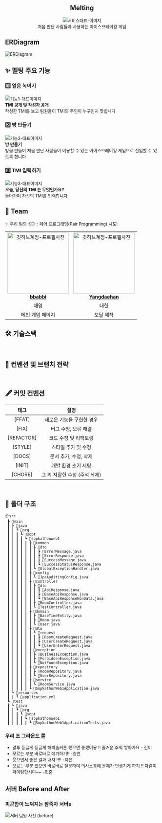 <div align="center">

<h2> Melting </h2>

<img src=""  alt="서비스대표-이미지" />
<div>처음 만난 사람들과 사용하는 아이스브레이킹 게임</div>

</div>

<h2> ERDiagram </h2>

<img src="https://github.com/NOW-SOPT-SOPKATHON-WEB1/SERVER/assets/84909012/4aa68a4e-08b4-440c-836a-f5313c193401"  alt="ERDiagram" />


<h2> ✨ 멜팅 주요 기능 </h2>

<h3> 1️⃣ 얼음 녹이기 </h3>

<img src="https://github.com/NOW-SOPT-SOPKATHON-WEB1/CLIENT/assets/98469609/188d609d-96b4-4203-a700-13a5cd233858"  alt="기능1-대표이미지" />
<div ><strong> TMI 공개 및 작성자 공개 </strong>   <br/>작성한 TMI를 보고 팀원들이 TMI의 주인이 누구인지 맞힙니다</div>

<h3> 2️⃣ 방 만들기 </h3>
<img src="https://github.com/NOW-SOPT-SOPKATHON-WEB1/CLIENT/assets/98469609/4ed304f0-9628-4dde-a6f5-2b2edf631608"  alt="기능2-대표이미지" />
<div ><strong> 방 만들기 </strong> <br/>방을 만들어 처음 만난 사람들이 이용할 수 있는 아이스브레이킹 게임으로 진입할 수 있도록 합니다</div>

<h3> 3️⃣ TMI 입력하기 </h3>
<img src="https://github.com/NOW-SOPT-SOPKATHON-WEB1/CLIENT/assets/98469609/46540bd0-b69b-4db8-8cb7-f32b807585c3"  alt="기능3-대표이미지" />

<div ><strong> 오늘, 당신의 TMI 는 무엇인가요? </strong>   <br/> 돌아가며 자신의 TMI를 입력합니다</div>

<h2> 👥 Team </h2>

✨ 우리 팀의 성과 : 페어 프로그래밍(Pair Programming) 시도!

<table align="center">
    <tr align="center">
      <td style="min-width: 150px;">
            <a href="https://github.com/bbabbi">
              <img src="https://github.com/NOW-SOPT-SOPKATHON-WEB1/SERVER/assets/84909012/4e414b94-5fa7-4885-8407-e1c519782b9e" width="200" alt="깃허브계정-프로필사진"/>
              <br />
              <b>bbabbi</b>
            </a>
        </td>
      <td style="min-width: 150px;">
            <a href="https://github.com/Yangdaehan">
              <img src="https://github.com/NOW-SOPT-SOPKATHON-WEB1/SERVER/assets/84909012/520c01cf-1588-467d-823d-4fc898751108" width="200" alt="깃허브계정-프로필사진">
              <br />
              <b>Yangdaehan</b>
            </a>
        </td>
    </tr>
    <tr align="center">
       <td>
            채영 <br/>
      </td>
       <td>
            대한 <br/>
      </td>
    </tr>
  	<tr align="center">
       <td>
            메인 게임 페이지 <br/>
      </td>
       <td>
            모달 제작 <br/>
      </td>
    </tr>
</table>

<h2> 🛠 기술스택 </h2>


<br/>

<h2>  📄 컨벤션 및 브랜치 전략 </h2>

<br/>

## 🖋️ 커밋 컨벤션

|   **태그**   |           **설명**            |
|:----------:| :---------------------------: |
|   [FEAT]   |   새로운 기능을 구현한 경우   |
|   [FIX]    |     버그 수정, 오류 해결      |
| [REFACTOR] |     코드 수정 및 리팩토링     |
|  [STYLE]   |      스타일 추가 및 수정      |
|   [DOCS]   |     문서 추가, 수정, 삭제     |
|   [INIT]   |      개발 환경 초기 세팅      |
|  [CHORE]   | 그 외 자잘한 수정 (주석 삭제) |

<br />


## 📁 폴더 구조

```
📦src
 ┣ 📂main
 ┃ ┣ 📂java
 ┃ ┃ ┗ 📂org
 ┃ ┃ ┃ ┗ 📂sopt
 ┃ ┃ ┃ ┃ ┗ 📂sopkathonweb1
 ┃ ┃ ┃ ┃ ┃ ┣ 📂common
 ┃ ┃ ┃ ┃ ┃ ┃ ┣ 📂dto
 ┃ ┃ ┃ ┃ ┃ ┃ ┃ ┣ 📜ErrorMessage.java
 ┃ ┃ ┃ ┃ ┃ ┃ ┃ ┣ 📜ErrorResponse.java
 ┃ ┃ ┃ ┃ ┃ ┃ ┃ ┣ 📜SuccessMessage.java
 ┃ ┃ ┃ ┃ ┃ ┃ ┃ ┗ 📜SuccessStatusResponse.java
 ┃ ┃ ┃ ┃ ┃ ┃ ┗ 📜GlobalExceptionHandler.java
 ┃ ┃ ┃ ┃ ┃ ┣ 📂config
 ┃ ┃ ┃ ┃ ┃ ┃ ┗ 📜JpaAuditingConfig.java
 ┃ ┃ ┃ ┃ ┃ ┣ 📂controller
 ┃ ┃ ┃ ┃ ┃ ┃ ┣ 📂dto
 ┃ ┃ ┃ ┃ ┃ ┃ ┃ ┣ 📜ApiResponse.java
 ┃ ┃ ┃ ┃ ┃ ┃ ┃ ┣ 📜BaseApiResponse.java
 ┃ ┃ ┃ ┃ ┃ ┃ ┃ ┗ 📜BaseApiResponseNonData.java
 ┃ ┃ ┃ ┃ ┃ ┃ ┣ 📜RoomController.java
 ┃ ┃ ┃ ┃ ┃ ┃ ┗ 📜TestController.java
 ┃ ┃ ┃ ┃ ┃ ┣ 📂domain
 ┃ ┃ ┃ ┃ ┃ ┃ ┣ 📜BaseTimeEntity.java
 ┃ ┃ ┃ ┃ ┃ ┃ ┣ 📜Room.java
 ┃ ┃ ┃ ┃ ┃ ┃ ┗ 📜User.java
 ┃ ┃ ┃ ┃ ┃ ┣ 📂dto
 ┃ ┃ ┃ ┃ ┃ ┃ ┗ 📂request
 ┃ ┃ ┃ ┃ ┃ ┃ ┃ ┣ 📜RoomCreateRequest.java
 ┃ ┃ ┃ ┃ ┃ ┃ ┃ ┣ 📜UserCreateRequest.java
 ┃ ┃ ┃ ┃ ┃ ┃ ┃ ┗ 📜UserEnterRequest.java
 ┃ ┃ ┃ ┃ ┃ ┣ 📂exception
 ┃ ┃ ┃ ┃ ┃ ┃ ┣ 📜BusinessException.java
 ┃ ┃ ┃ ┃ ┃ ┃ ┣ 📜ForbiddenException.java
 ┃ ┃ ┃ ┃ ┃ ┃ ┗ 📜NotFoundException.java
 ┃ ┃ ┃ ┃ ┃ ┣ 📂repository
 ┃ ┃ ┃ ┃ ┃ ┃ ┣ 📜RoomRepository.java
 ┃ ┃ ┃ ┃ ┃ ┃ ┗ 📜UserRepository.java
 ┃ ┃ ┃ ┃ ┃ ┣ 📂service
 ┃ ┃ ┃ ┃ ┃ ┃ ┗ 📜RoomService.java
 ┃ ┃ ┃ ┃ ┃ ┗ 📜SopkathonWeb1Application.java
 ┃ ┗ 📂resources
 ┃ ┃ ┗ 📜application.yml
 ┗ 📂test
 ┃ ┗ 📂java
 ┃ ┃ ┗ 📂org
 ┃ ┃ ┃ ┗ 📂sopt
 ┃ ┃ ┃ ┃ ┗ 📂sopkathonweb1
 ┃ ┃ ┃ ┃ ┃ ┗ 📜SopkathonWeb1ApplicationTests.java
```

<h3>우리 조 그라운드 룰</h3>

* 말투 둥글게 둥글게 해피솝커톤 했으면 좋겠어용 !! 즐거운 추억 쌓아가요 - 진이
* 모르는 부분 바로바로 얘기하기!! -승연
* 웃으면서 좋은 결과 내자 !!!! -지은
* 모르는 부분 있으면 바로바로 질문하여 의사소통에 문제가 안생기게 하기 !! 다같이 파이팅합시다~~ -민준

<h2> 서버 Before and After</h2>
<h3>피곤함이 느껴지는 잠죽자 서버s</h3>
<img src="https://github.com/NOW-SOPT-SOPKATHON-WEB1/SERVER/assets/84909012/b9f78d7d-b36e-4b91-bebe-360a64b4218b" alt="서버 팀원 사진 (before)"/>
